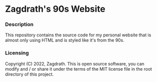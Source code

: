 # Zagdrath's 90s Website

### Description
This repository contains the source code for my personal website that is almost only using HTML and is styled like it's from the 90s.

### Licensing
Copyright (C) 2022, Zagdrath. This is open source software, you can modify and / or share it under the terms of the MIT license file in the root directory of this project.
